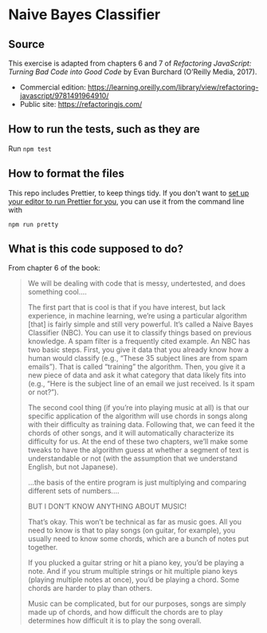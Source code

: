# Naive Bayes Classifier

## Source

This exercise is adapted from chapters 6 and 7 of _Refactoring JavaScript: Turning Bad Code into Good Code_ by Evan Burchard (O’Reilly Media, 2017).

- Commercial edition: https://learning.oreilly.com/library/view/refactoring-javascript/9781491964910/
- Public site: https://refactoringjs.com/

## How to run the tests, such as they are

Run
`npm test`

## How to format the files

This repo includes Prettier, to keep things tidy. If you don't want to [set up your editor to run Prettier for you](https://prettier.io/docs/en/editors.html), you can use it from the command line with

`npm run pretty`

## What is this code supposed to do?

From chapter 6 of the book:

> We will be dealing with code that is messy, undertested, and does something cool.…
>
> The first part that is cool is that if you have interest, but lack experience, in machine learning, we’re using a particular algorithm [that] is fairly simple and still very powerful. It’s called a Naive Bayes Classifier (NBC). You can use it to classify things based on previous knowledge. A spam filter is a frequently cited example. An NBC has two basic steps. First, you give it data that you already know how a human would classify (e.g., “These 35 subject lines are from spam emails”). That is called “training” the algorithm. Then, you give it a new piece of data and ask it what category that data likely fits into (e.g., “Here is the subject line of an email we just received. Is it spam or not?”).
>
> The second cool thing (if you’re into playing music at all) is that our specific application of the algorithm will use chords in songs along with their difficulty as training data. Following that, we can feed it the chords of other songs, and it will automatically characterize its difficulty for us. At the end of these two chapters, we’ll make some tweaks to have the algorithm guess at whether a segment of text is understandable or not (with the assumption that we understand English, but not Japanese).
>
> …the basis of the entire program is just multiplying and comparing different sets of numbers.…
>
> BUT I DON’T KNOW ANYTHING ABOUT MUSIC!
>
> That’s okay. This won’t be technical as far as music goes. All you need to know is that to play songs (on guitar, for example), you usually need to know some chords, which are a bunch of notes put together.
>
> If you plucked a guitar string or hit a piano key, you’d be playing a note. And if you strum multiple strings or hit multiple piano keys (playing multiple notes at once), you’d be playing a chord. Some chords are harder to play than others.
>
> Music can be complicated, but for our purposes, songs are simply made up of chords, and how difficult the chords are to play determines how difficult it is to play the song overall.
